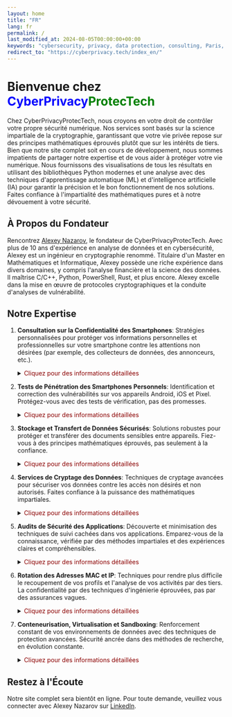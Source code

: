 ```yaml
---
layout: home
title: "FR"
lang: fr
permalink: /
last_modified_at: 2024-08-05T00:00:00+00:00
keywords: "cybersecurity, privacy, data protection, consulting, Paris, Alexey Nazarov, CyberPrivacyProtecTech, sécurité numérique, cryptographie, intelligence artificielle, machine learning, protection des données, audit de sécurité, tests de pénétration, rotation d'adresse MAC et IP, containerisation, virtualisation, sandboxing, services de chiffrement, analyse des vulnérabilités, confidentialité des smartphones, consulting en cybersécurité, cybersécurité à Paris, sécurité des appareils mobiles, sécurité Android, tests de pénétration Android, sécurité iOS, sécurité des applications mobiles"
redirect_to: "https://cyberprivacy.tech/index_en/"
---
```


# Bienvenue chez <span style="color: blue;">CyberPrivacy</span><span style="color: green;">ProtecTech</span>

Chez CyberPrivacyProtecTech, nous croyons en votre droit de contrôler votre propre sécurité numérique. Nos services sont basés sur la science impartiale de la cryptographie, garantissant que votre vie privée repose sur des principes mathématiques éprouvés plutôt que sur les intérêts de tiers. Bien que notre site complet soit en cours de développement, nous sommes impatients de partager notre expertise et de vous aider à protéger votre vie numérique. Nous fournissons des visualisations de tous les résultats en utilisant des bibliothèques Python modernes et une analyse avec des techniques d'apprentissage automatique (ML) et d'intelligence artificielle (IA) pour garantir la précision et le bon fonctionnement de nos solutions. Faites confiance à l'impartialité des mathématiques pures et à notre dévouement à votre sécurité.

## À Propos du Fondateur

Rencontrez [Alexey Nazarov](https://www.linkedin.com/in/alexeinazarov), le fondateur de CyberPrivacyProtecTech. Avec plus de 10 ans d'expérience en analyse de données et en cybersécurité, Alexey est un ingénieur en cryptographie renommé. Titulaire d'un Master en Mathématiques et Informatique, Alexey possède une riche expérience dans divers domaines, y compris l'analyse financière et la science des données. Il maîtrise C/C++, Python, PowerShell, Rust, et plus encore. Alexey excelle dans la mise en œuvre de protocoles cryptographiques et la conduite d'analyses de vulnérabilité.

## Notre Expertise

1. **Consultation sur la Confidentialité des Smartphones**: Stratégies personnalisées pour protéger vos informations personnelles et professionnelles sur votre smartphone contre les attentions non désirées (par exemple, des collecteurs de données, des annonceurs, etc.).
   <details>
     <summary><span style="color: darkred ;">Cliquez pour des informations détaillées</span></summary>
     <span style="color: blue;">Stratégies personnalisées pour protéger vos informations personnelles et professionnelles sur votre smartphone, garantissant une probabilité minimale d'accès par des tiers dans toutes les situations possibles. Nos solutions sont validées par l'IA et le ML pour identifier et atténuer les menaces potentielles de manière proactive.</span>
   </details>

2. **Tests de Pénétration des Smartphones Personnels**: Identification et correction des vulnérabilités sur vos appareils Android, iOS et Pixel. Protégez-vous avec des tests de vérification, pas des promesses.
   <details>
     <summary><span style="color: darkred ;">Cliquez pour des informations détaillées</span></summary>
     <span style="color: blue;">Identification et correction des vulnérabilités sur vos appareils Android, iOS et Pixel avec une combinaison unique des applications que vous utilisez avant qu'elles ne puissent être exploitées de manière inadvertante ou délibérée en contradiction avec vos intérêts personnels, même dans les limites des politiques d'application. Nos processus de test sont améliorés par l'IA pour simuler divers scénarios d'attaque et assurer une couverture complète.</span>
   </details>

3. **Stockage et Transfert de Données Sécurisés**: Solutions robustes pour protéger et transférer des documents sensibles entre appareils. Fiez-vous à des principes mathématiques éprouvés, pas seulement à la confiance.
   <details>
     <summary><span style="color: darkred ;">Cliquez pour des informations détaillées</span></summary>
     <span style="color: blue;">Solutions robustes pour protéger vos documents sensibles et garantir un accès et un transfert sécurisés entre différents appareils personnels, y compris le chiffrement des clés USB en utilisant les techniques modernes les plus professionnelles qui vous protègent dans toutes les situations imaginables pouvant entraîner le transfert de vos données à des tiers.</span>
   </details>

4. **Services de Cryptage des Données**: Techniques de cryptage avancées pour sécuriser vos données contre les accès non désirés et non autorisés. Faites confiance à la puissance des mathématiques impartiales.
   <details>
     <summary><span style="color: darkred ;">Cliquez pour des informations détaillées</span></summary>
     <span style="color: blue;">Mise en œuvre de techniques de cryptage avancées pour sécuriser vos données contre tout accès non autorisé, y compris des protocoles cryptographiques personnalisés pour un transfert de données indéchiffrable par tout intermédiaire, même les serveurs VPN et les canaux Internet supposés sécurisés et les navigateurs, garantissant que seule la personne destinataire reçoit l'information.</span>
   </details>

5. **Audits de Sécurité des Applications**: Découverte et minimisation des techniques de suivi cachées dans vos applications. Emparez-vous de la connaissance, vérifiée par des méthodes impartiales et des expériences claires et compréhensibles.
   <details>
     <summary><span style="color: darkred ;">Cliquez pour des informations détaillées</span></summary>
     <span style="color: blue;">Découverte des techniques de suivi cachées, révision et minimisation de leur influence sur votre vie privée. Assurez-vous que l'utilisation de vos applications est conforme aux normes légales, y compris les lois numériques internationales et spécifiques à chaque pays, tout en sécurisant simultanément votre activité numérique. Nos audits utilisent l'IA pour détecter les anomalies et fournir des informations plus approfondies sur les vulnérabilités potentielles.</span>
   </details>

6. **Rotation des Adresses MAC et IP**: Techniques pour rendre plus difficile le recoupement de vos profils et l'analyse de vos activités par des tiers. La confidentialité par des techniques d'ingénierie éprouvées, pas par des assurances vagues.
   <details>
     <summary><span style="color: darkred ;">Cliquez pour des informations détaillées</span></summary>
     <span style="color: blue;">Protection avancée de la vie privée grâce aux techniques professionnelles pour maintenir la rotation des adresses MAC et IP adaptées aux appareils mobiles, rendant plus difficile pour les tiers de recouper statistiquement vos profils et de recueillir des données pour analyser vos activités afin de fournir des services non sollicités. Nous utilisons des modèles de ML pour optimiser les schémas de rotation et améliorer la confidentialité.</span>
   </details>

7. **Conteneurisation, Virtualisation et Sandboxing**: Renforcement constant de vos environnements de données avec des techniques de protection avancées. Sécurité ancrée dans des méthodes de recherche, en évolution constante.
   <details>
     <summary><span style="color: darkred ;">Cliquez pour des informations détaillées</span></summary>
     <span style="color: blue;">Renforcez vos environnements de données avec une protection infaillible, y compris la configuration et la formation technique pour les applications smartphone gourmandes en données et une recherche constante et une surveillance des nouvelles vulnérabilités, y compris après les mises à jour des applications et les changements de politique légale des applications. Nos solutions sont continuellement raffinées à l'aide de l'IA pour s'adapter aux menaces émergentes et maintenir une sécurité robuste.</span>
   </details>

## Restez à l'Écoute

Notre site complet sera bientôt en ligne. Pour toute demande, veuillez vous connecter avec Alexey Nazarov sur [LinkedIn](https://www.linkedin.com/in/alexeinazarov).
